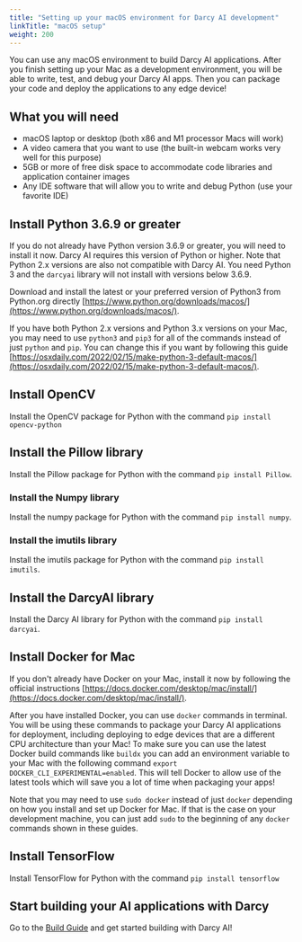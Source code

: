 ```yaml
---
title: "Setting up your macOS environment for Darcy AI development"
linkTitle: "macOS setup"
weight: 200
---
```

You can use any macOS environment to build Darcy AI applications. After you finish setting up your
Mac as a development environment, you will be able to write, test, and debug your Darcy AI apps.
Then you can package your code and deploy the applications to any edge device!

## What you will need

- macOS laptop or desktop (both x86 and M1 processor Macs will work)
- A video camera that you want to use (the built-in webcam works very well for this purpose)
- 5GB or more of free disk space to accommodate code libraries and application container images
- Any IDE software that will allow you to write and debug Python (use your favorite IDE)

## Install Python 3.6.9 or greater

If you do not already have Python version 3.6.9 or greater, you will need to install it now. Darcy
AI requires this version of Python or higher. Note that Python 2.x versions are also not compatible
with Darcy AI. You need Python 3 and the `darcyai` library will not install with versions below
3.6.9.

Download and install the latest or your preferred version of Python3 from Python.org
directly [https://www.python.org/downloads/macos/](https://www.python.org/downloads/macos/).

If you have both Python 2.x versions and Python 3.x versions on your Mac, you may need to
use `python3` and `pip3` for all of the commands instead of just `python` and `pip`. You can change
this if you want by following this
guide [https://osxdaily.com/2022/02/15/make-python-3-default-macos/](https://osxdaily.com/2022/02/15/make-python-3-default-macos/).

## Install OpenCV

Install the OpenCV package for Python with the command `pip install opencv-python`

## Install the Pillow library

Install the Pillow package for Python with the command `pip install Pillow`.

### Install the Numpy library

Install the numpy package for Python with the command `pip install numpy`.

### Install the imutils library

Install the imutils package for Python with the command `pip install imutils`.

## Install the DarcyAI library

Install the Darcy AI library for Python with the command `pip install darcyai`.

## Install Docker for Mac

If you don't already have Docker on your Mac, install it now by following the official
instructions [https://docs.docker.com/desktop/mac/install/](https://docs.docker.com/desktop/mac/install/).

After you have installed Docker, you can use `docker` commands in terminal. You will be using these
commands to package your Darcy AI applications for deployment, including deploying to edge devices
that are a different CPU architecture than your Mac! To make sure you can use the latest Docker
build commands like `buildx` you can add an environment variable to your Mac with the following
command `export DOCKER_CLI_EXPERIMENTAL=enabled`. This will tell Docker to allow use of the latest
tools which will save you a lot of time when packaging your apps!

Note that you may need to use `sudo docker` instead of just `docker` depending on how you install
and set up Docker for Mac. If that is the case on your development machine, you can just add `sudo`
to the beginning of any `docker` commands shown in these guides.

## Install TensorFlow

Install TensorFlow for Python with the command `pip install tensorflow`

## Start building your AI applications with Darcy

Go to the [Build Guide](/docs/guides/build) and get started building with Darcy AI!
